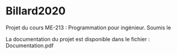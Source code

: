 # Billard2020
Projet du cours ME-213 : Programmation pour ingénieur. Soumis le 

La documentation du projet est disponible dans le fichier : Documentation.pdf
